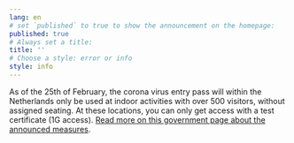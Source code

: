 ```yaml
---
lang: en
# set `published` to true to show the announcement on the homepage:
published: true
# Always set a title:
title: ''
# Choose a style: error or info
style: info
---
```

As of the 25th of February, the corona virus entry pass will within the Netherlands only be used at indoor activities with over 500 visitors, without assigned seating. At these locations, you can only get access with a test certificate (1G access). <a href="https://www.government.nl/topics/coronavirus-covid-19/tackling-new-coronavirus-in-the-netherlands/measures-announced" rel="noopener noreferrer" target="_blank">Read more on this government page about the announced measures</a>.
